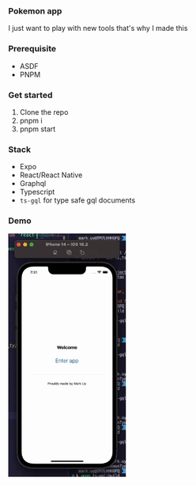 
### Pokemon app

I just want to play with new tools that's why I made this

### Prerequisite

- ASDF
- PNPM

### Get started

1. Clone the repo
2. pnpm i
3. pnpm start

### Stack

- Expo
- React/React Native
- Graphql
- Typescript
- `ts-gql` for type safe gql documents

### Demo
![Demo](https://raw.githubusercontent.com/markanthonyuy/pokemon-app/main/assets/demo.gif)
